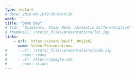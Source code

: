 ```yaml
---
type: lecture
# date: 2018-09-16T8:00:00+4:30
week: ''
title: "Demo Day"
# tldr: "Gradients, Chain Rule, Automatic Differentiation"
# thumbnail: /static_files/presentations/lec.jpg
links: 
    - url:  https://youtu.be/Ff__8mj2oAI
      name: Video Presentations
#     - url: /static_files/presentations/code.zip
#       name: codes
#     - url: https://google.com
#       name: slides
---
```

